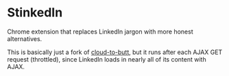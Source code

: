 StinkedIn
=============

Chrome extension that replaces LinkedIn jargon with more honest alternatives.

This is basically just a fork of [cloud-to-butt](https://github.com/panicsteve/cloud-to-butt), but it runs after each AJAX GET request (throttled), since LinkedIn loads in nearly all of its content with AJAX.

<!-- [Direct download of crx file](https://github.com/panicsteve/cloud-to-butt/blob/master/CloudToButt.crx?raw=true)

In Chrome, choose Window > Extensions.  Drag StinkedIn.crx into the page that appears. -->
